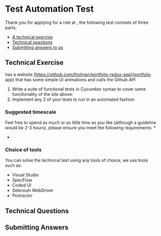 # <Company Name> Test Automation Test

Thank you for applying for a role at <Company Name>, the following test consists of three parts:

* [A technical exercise](#technical-exercise) 
* [Technical questions](#technical-questions)
* [Submitting answers to us](#submitting-answers)

## Technical Exercise

<Company Name> has a website [https://github.com/lholman/portfolio-redux-app](portfolio app) that has some simple UI animations and calls the Github API

1. Write a suite of functional tests in Cucumber syntax to cover some functionality of the site above:
1. Implement any 2 of your tests to run in an automated fashion

### Suggested timescale
Feel free to spend as much or as little time as you like (although a guideline would be  2-3 hours), please ensure you meet the following requirements:
*

*

### Choice of tools

You can solve the technical test using any tools of choice, we use tools such as:
* Visual Studio 
* SpecFlow
* Coded UI
* Selenium WebDriver
* Protractor

## Technical Questions

## Submitting Answers



